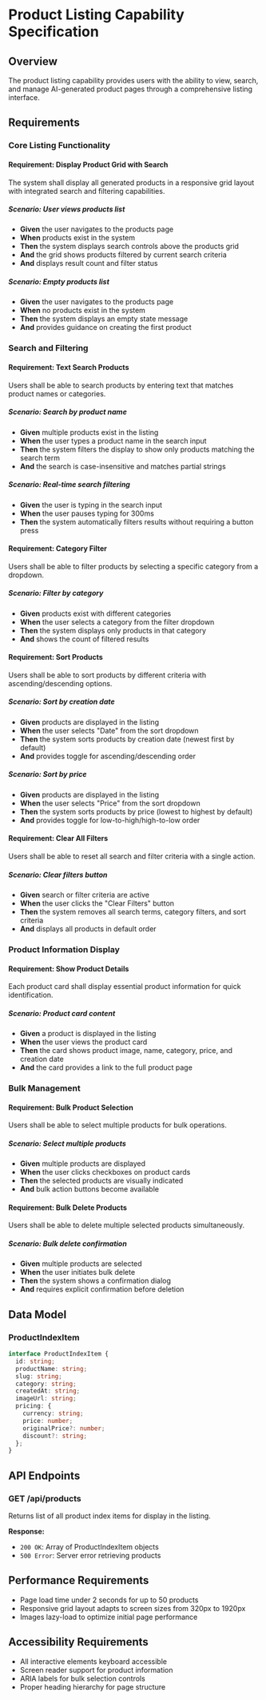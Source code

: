# Product Listing Capability Specification

## Overview
The product listing capability provides users with the ability to view, search, and manage AI-generated product pages through a comprehensive listing interface.

## Requirements

### Core Listing Functionality

#### Requirement: Display Product Grid with Search
The system shall display all generated products in a responsive grid layout with integrated search and filtering capabilities.

##### Scenario: User views products list
- **Given** the user navigates to the products page
- **When** products exist in the system
- **Then** the system displays search controls above the products grid
- **And** the grid shows products filtered by current search criteria
- **And** displays result count and filter status

##### Scenario: Empty products list
- **Given** the user navigates to the products page
- **When** no products exist in the system
- **Then** the system displays an empty state message
- **And** provides guidance on creating the first product

### Search and Filtering

#### Requirement: Text Search Products
Users shall be able to search products by entering text that matches product names or categories.

##### Scenario: Search by product name
- **Given** multiple products exist in the listing
- **When** the user types a product name in the search input
- **Then** the system filters the display to show only products matching the search term
- **And** the search is case-insensitive and matches partial strings

##### Scenario: Real-time search filtering
- **Given** the user is typing in the search input
- **When** the user pauses typing for 300ms
- **Then** the system automatically filters results without requiring a button press

#### Requirement: Category Filter
Users shall be able to filter products by selecting a specific category from a dropdown.

##### Scenario: Filter by category
- **Given** products exist with different categories
- **When** the user selects a category from the filter dropdown
- **Then** the system displays only products in that category
- **And** shows the count of filtered results

#### Requirement: Sort Products
Users shall be able to sort products by different criteria with ascending/descending options.

##### Scenario: Sort by creation date
- **Given** products are displayed in the listing
- **When** the user selects "Date" from the sort dropdown
- **Then** the system sorts products by creation date (newest first by default)
- **And** provides toggle for ascending/descending order

##### Scenario: Sort by price
- **Given** products are displayed in the listing
- **When** the user selects "Price" from the sort dropdown
- **Then** the system sorts products by price (lowest to highest by default)
- **And** provides toggle for low-to-high/high-to-low order

#### Requirement: Clear All Filters
Users shall be able to reset all search and filter criteria with a single action.

##### Scenario: Clear filters button
- **Given** search or filter criteria are active
- **When** the user clicks the "Clear Filters" button
- **Then** the system removes all search terms, category filters, and sort criteria
- **And** displays all products in default order

### Product Information Display

#### Requirement: Show Product Details
Each product card shall display essential product information for quick identification.

##### Scenario: Product card content
- **Given** a product is displayed in the listing
- **When** the user views the product card
- **Then** the card shows product image, name, category, price, and creation date
- **And** the card provides a link to the full product page

### Bulk Management

#### Requirement: Bulk Product Selection
Users shall be able to select multiple products for bulk operations.

##### Scenario: Select multiple products
- **Given** multiple products are displayed
- **When** the user clicks checkboxes on product cards
- **Then** the selected products are visually indicated
- **And** bulk action buttons become available

#### Requirement: Bulk Delete Products
Users shall be able to delete multiple selected products simultaneously.

##### Scenario: Bulk delete confirmation
- **Given** multiple products are selected
- **When** the user initiates bulk delete
- **Then** the system shows a confirmation dialog
- **And** requires explicit confirmation before deletion

## Data Model

### ProductIndexItem
```typescript
interface ProductIndexItem {
  id: string;
  productName: string;
  slug: string;
  category: string;
  createdAt: string;
  imageUrl: string;
  pricing: {
    currency: string;
    price: number;
    originalPrice?: number;
    discount?: string;
  };
}
```

## API Endpoints

### GET /api/products
Returns list of all product index items for display in the listing.

**Response:**
- `200 OK`: Array of ProductIndexItem objects
- `500 Error`: Server error retrieving products

## Performance Requirements

- Page load time under 2 seconds for up to 50 products
- Responsive grid layout adapts to screen sizes from 320px to 1920px
- Images lazy-load to optimize initial page performance

## Accessibility Requirements

- All interactive elements keyboard accessible
- Screen reader support for product information
- ARIA labels for bulk selection controls
- Proper heading hierarchy for page structure